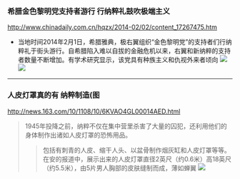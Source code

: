 ### 希腊金色黎明党支持者游行 行纳粹礼鼓吹极端主义
http://www.chinadaily.com.cn/hqzx/2014-02/02/content_17267475.htm
- 当地时间2014年2月1日，希腊雅典，极右翼组织“金色黎明党”的支持者们行纳粹礼于街头游行。自希腊陷入难以自拔的金融危机以来，右翼和新纳粹的支持者数量不断增加。有学术研究显示，该党具有种族主义和仇视外来者顷向
![](http://www.chinadaily.com.cn/hqzx/images/attachement/jpg/site1/20140202/0023ae9887481458373358.jpg)
![](http://www.chinadaily.com.cn/hqzx/images/attachement/jpg/site1/20140202/0023ae988748145837345a.jpg)
---
### 人皮灯罩真的有 纳粹制造(图
http://news.163.com/10/1108/10/6KVAO4GL00014AED.html
>1945年投降之前，纳粹不仅在集中营里杀害了大量的囚犯，还利用他们的身体制作出诸如人皮灯罩的恐怖用品。
>>包括有刺青的人皮、缩干人头、以盆骨制作烟灰缸和人皮灯罩等等。在安的报道中，展示出来的人皮灯罩直径2英尺（约0.6米）高18英尺（约5.5米），由5片男人胸部的皮肤缝制而成，薄如蝉翼
![](http://img1.cache.netease.com/catchpic/B/BC/BC50684007A1B5E1B10E16BCF01B8AFB.jpg)